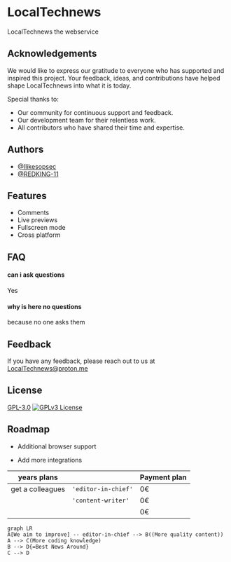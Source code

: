 # LocalTechnews
LocalTechnews the webservice

## Acknowledgements

We would like to express our gratitude to everyone who has supported and inspired this project. Your feedback, ideas, and contributions have helped shape LocalTechnews into what it is today.

Special thanks to:
- Our community for continuous support and feedback.
- Our development team for their relentless work.
- All contributors who have shared their time and expertise.
## Authors

- [@Ilikesopsec](https://www.github.com/ilikeopsec)
- [@REDKING-11](https://www.github.com/redking-11)
## Features

- Comments
- Live previews
- Fullscreen mode
- Cross platform


## FAQ

#### can i ask questions

Yes

#### why is here no questions

because no one asks them


## Feedback

If you have any feedback, please reach out to us at LocalTechnews@proton.me


## License

[GPL-3.0](https://choosealicense.com/licenses/gpl-3.0/)
[![GPLv3 License](https://img.shields.io/badge/License-GPL%20v3-yellow.svg)](https://opensource.org/license/gpl-3-0)

## Roadmap

- Additional browser support

- Add more integrations

|years plans     |                               |Payment plan  |
|----------------|-------------------------------|--------------|
|get a colleagues|`'editor-in-chief'`            |   0€         |
|                |`'content-writer'`             |   0€         |
|                |                               |   0€         |

```mermaid
graph LR
A[We aim to improve] -- editor-in-chief --> B((More quality content))
A --> C(More coding knowledge)
B --> D{=Best News Around}
C --> D
```